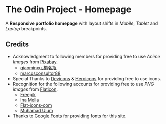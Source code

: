 # The Odin Project - Homepage

A **Responsive portfolio homepage** with layout shifts in *Mobile*, *Tablet* and *Laptop* breakpoints.

## Credits

- Acknowledgment to following members for providing free to use *Anime Images* from [Pixabay](https://pixabay.com/).
    - [qiaominxu_橋茗旭](https://pixabay.com/users/qiaominxu_%E6%A9%8B%E8%8C%97%E6%97%AD-18717949/)
    - [marcosconsultor88](https://pixabay.com/users/marcosconsultor88-23629693/)
- Special Thanks to [Devicons](https://devicon.dev/) & [Heroicons](https://heroicons.com/) for providing free to use icons.
- Recognition for the following accounts for providing free to use *PNG images* from [Flaticon](https://www.flaticon.com/).
    - [Freepik](https://www.flaticon.com/authors/freepik)
    - [Ina Mella](https://www.flaticon.com/authors/ina-mella)
    - [Flat-icons-com](https://www.flaticon.com/authors/flat-icons-com)
    - [Muhamad Ulum](https://www.flaticon.com/authors/muhamad-ulum)
- Thanks to [Google Fonts](https://fonts.google.com/?query=type+) for providing fonts for this site.
